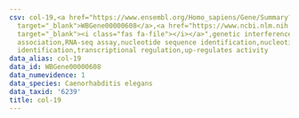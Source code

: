 ```yaml
---
csv: col-19,<a href="https://www.ensembl.org/Homo_sapiens/Gene/Summary?db=core;g=WBGene00000608"
  target="_blank">WBGene00000608</a>,<a href="https://www.ncbi.nlm.nih.gov/pubmed/27496166"
  target="_blank"><i class="fas fa-file"></i></a>",genetic interference,functional
  association,RNA-seq assay,nucleotide sequence identification,nucleotide sequence
  identification,transcriptional regulation,up-regulates activity
data_alias: col-19
data_id: WBGene00000608
data_numevidence: 1
data_species: Caenorhabditis elegans
data_taxid: '6239'
title: col-19
---
```

